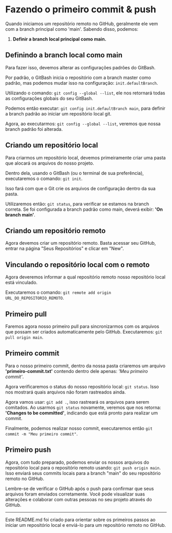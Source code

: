 # Fazendo o primeiro commit & push

Quando iniciamos um repositório remoto no GitHub, geralmente ele vem com a branch principal como 'main'. Sabendo disso, podemos:

1. **Definir a branch local principal como main.**

## Definindo a branch local como main

Para fazer isso, devemos alterar as configurações padrões do GitBash.

Por padrão, o GitBash inicia o repositório com a branch master como padrão, mas podemos mudar isso na configuração: `init.defaultBranch`.

Utilizando o comando: `git config --global --list`, ele nos retornará todas as configurações globais do seu GitBash.

Podemos então executar: `git config init.defaultBranch main`, para definir a branch padrão ao iniciar um repositório local git.

Agora, ao executarmos: `git config --global --list`, veremos que nossa branch padrão foi alterada.

## Criando um repositório local

Para criarmos um repositório local, devemos primeiramente criar uma pasta que alocará os arquivos do nosso projeto.

Dentro dela, usando o GitBash (ou o terminal de sua preferência), executaremos o comando: `git init`.

Isso fará com que o Git crie os arquivos de configuração dentro da sua pasta.

Utilizaremos então: `git status`, para verificar se estamos na branch correta. Se foi configurada a branch padrão como main, deverá exibir: **'On branch main'**.

## Criando um repositório remoto

Agora devemos criar um repositório remoto. Basta acessar seu GitHub, entrar na página "Seus Repositórios" e clicar em "New".

## Vinculando o repositório local com o remoto

Agora deveremos informar a qual repositório remoto nosso repositório local está vinculado.

Executaremos o comando: `git remote add origin URL_DO_REPOSITORIO_REMOTO`.

## Primeiro pull

Faremos agora nosso primeiro pull para sincronizarmos com os arquivos que possam ser criados automaticamente pelo GitHub. Executaremos: `git pull origin main`.

## Primeiro commit

Para o nosso primeiro commit, dentro da nossa pasta criaremos um arquivo **'primeiro-commit.txt'** contendo dentro dele apenas: _'Meu primeiro commit'_.

Agora verificaremos o status do nosso repositório local: `git status`. Isso nos mostrará quais arquivos não foram rastreados ainda.

Agora vamos usar: `git add .`, isso rastreará os arquivos para serem comitados. Ao usarmos `git status` novamente, veremos que nos retorna: **'Changes to be committed'**, indicando que está pronto para realizar um commit.

Finalmente, podemos realizar nosso commit, executaremos então `git commit -m "Meu primeiro commit"`.

## Primeiro push

Agora, com tudo preparado, podemos enviar os nossos arquivos do repositório local para o repositório remoto usando: `git push origin main`. Isso enviará seus commits locais para a branch "main" do seu repositório remoto no GitHub.

Lembre-se de verificar o GitHub após o push para confirmar que seus arquivos foram enviados corretamente. Você pode visualizar suas alterações e colaborar com outras pessoas no seu projeto através do GitHub.

---
Este README.md foi criado para orientar sobre os primeiros passos ao iniciar um repositório local e enviá-lo para um repositório remoto no GitHub.
